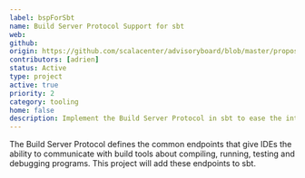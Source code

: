 ```yaml
---
label: bspForSbt
name: Build Server Protocol Support for sbt
web:
github:
origin: https://github.com/scalacenter/advisoryboard/blob/master/proposals/023-bsp.md
contributors: [adrien]
status: Active
type: project
active: true
priority: 2
category: tooling
home: false
description: Implement the Build Server Protocol in sbt to ease the integration with IDEs.
---
```


The Build Server Protocol defines the common endpoints that give IDEs the ability to communicate with build tools about compiling, running, testing and debugging programs. This project will add these endpoints to sbt.
